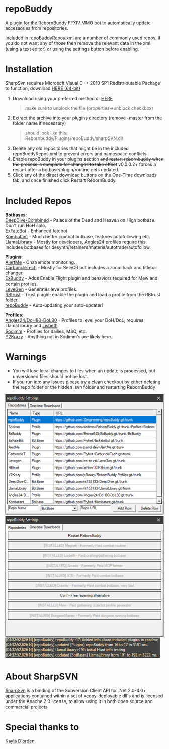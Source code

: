 
# repoBuddy
A plugin for the RebornBuddy FFXIV MMO bot to automatically update accessories from repositories.

[Included in repoBuddyRepos.xml](#included-repos) are a number of commonly used repos, if you do not want any of those then remove the relevant data in the xml (using a text editor) or using the settings button before enabling.
# Installation
SharpSvn requires Microsoft Visual C++ 2010 SP1 Redistributable Package to function, download [HERE (64-bit)](https://www.microsoft.com/en-us/download/details.aspx?id=13523)
1. Download using your preferred method or [HERE](https://github.com/Zimgineering/repoBuddy/archive/master.zip)
    >make sure to unblock the file (properties->unblock checkbox)
2. Extract the archive into your plugins directory (remove -master from the folder name if necessary)
    >should look like this: Rebornbuddy/Plugins/repoBuddy/sharpSVN.dll
3. Delete any old repositories that might be in the included repoBuddyRepos.xml to prevent errors and namespace conflicts
4. Enable repoBuddy in your plugins section ~~and restart rebornbuddy when the process is complete for changes to take effect~~ v0.0.0.2+ forces a restart after a botbase/plugin/routine gets updated.
5. Click any of the direct download buttons on the One-Time downloads tab, and once finished click Restart RebornBuddy.

# Included Repos

**Botbases**:  
[DeepDive-Combined](https://github.com/nt153133/DeepDive) - Palace of the Dead and Heaven on High botbase. Don't run HoH solo.  
[ExFateBot](https://github.com/Fryheit/ExFateBot) - Enhanced fatebot.  
[Kombatant](https://github.com/Fryheit/Kombatant) - Much better combat botbase, features autofollowing etc.  
[LlamaLibrary](https://github.com/nt153133/LlamaLibrary) - Mostly for developers, Angles24 profiles require this. Includes botbases for desynth/retainers/materia/autotrade/autofollow.  

**Plugins**:  
[AlertMe](https://github.com/parrot-dev/AlertMe) - Chat/emote monitoring.  
[CarbuncleTech](https://github.com/Fryheit/CarbuncleTech) - Mostly for SeleCR but includes a zoom hack and titlebar changer.  
[ExBuddy](https://github.com/Entrax643/ExBuddy) - Adds Enable Flight plugin and behaviors required for Mew and certain profiles.  
[LeveGen](https://github.com/zzi-zzi-zzi/LeveGen) - Generates leve profiles.  
[RBtrust](https://github.com/athlon18/RBtrust) - Trust plugin; enable the plugin and load a profile from the RBtrust folder.  
[repoBuddy](https://github.com/Zimgineering/repoBuddy) - Auto-updating your auto-updater!  

**Profiles**:  
[Angles24/DoH80-DoL80](https://github.com/Angles24/DoH80-DoL80) - Profiles to level your DoH/DoL, requires LlamaLibrary and [Lisbeth](https://www.siune.io/products/lisbeth).  
[Sodimm](https://github.com/sodimm/RebornBuddy/tree/master/Profiles/Sodimm) - Profiles for dailies, MSQ, etc.  
[Y2Krazy](https://github.com/y2krazy/RebornBuddy-Profiles) - Anything not in Sodimm's are likely here.  

# Warnings
* You will lose local changes to files when an update is processed, but unversioned files should not be lost.
* If you run into any issues please try a clean checkout by either deleting the repo folder or the hidden .svn folder and restarting RebornBuddy


![](Images/repoBuddyGUI.png)
![](Images/repoBuddyGUI2.png)
![](Images/repoBuddyLog.png)


# About SharpSVN
[SharpSvn](https://sharpsvn.open.collab.net/) is a binding of the Subversion Client API for .Net 2.0-4.0+ applications contained within a set of xcopy-deployable dll's and is licensed under the Apache 2.0 license, to allow using it in both open source and commercial projects 


# Special thanks to
[Kayla D'orden](https://github.com/nt153133)
